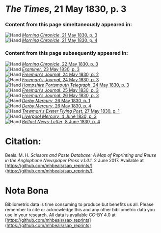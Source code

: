 # *The Times*, 21 May 1830, p. 3  
  
### Content from this page simeltaneously appeared in:  
![Hand](http://scissorsandpaste.net/wp-content/uploads/2017/06/smallhandpointer.png) [*Morning Chronicle*, 21 May 1830, p. 3](https://mhbeals.github.io/sap_html/Morning-Chronicle/Morning-Chronicle-21-May-1830-p-3)  
![Hand](http://scissorsandpaste.net/wp-content/uploads/2017/06/smallhandpointer.png) [*Morning Chronicle*, 21 May 1830, p. 4](https://mhbeals.github.io/sap_html/Morning-Chronicle/Morning-Chronicle-21-May-1830-p-4)  
  
### Content from this page subsequently appeared in:  
![Hand](http://scissorsandpaste.net/wp-content/uploads/2017/06/smallhandpointer.png) [*Morning Chronicle*, 22 May 1830, p. 3](https://mhbeals.github.io/sap_html/Morning-Chronicle/Morning-Chronicle-22-May-1830-p-3)  
![Hand](http://scissorsandpaste.net/wp-content/uploads/2017/06/smallhandpointer.png) [*Examiner*, 23 May 1830, p. 3](https://mhbeals.github.io/sap_html/Examiner/Examiner-23-May-1830-p-3)  
![Hand](http://scissorsandpaste.net/wp-content/uploads/2017/06/smallhandpointer.png) [*Freeman's Journal*, 24 May 1830, p. 2](https://mhbeals.github.io/sap_html/Freeman's-Journal/Freeman's-Journal-24-May-1830-p-2)  
![Hand](http://scissorsandpaste.net/wp-content/uploads/2017/06/smallhandpointer.png) [*Freeman's Journal*, 24 May 1830, p. 3](https://mhbeals.github.io/sap_html/Freeman's-Journal/Freeman's-Journal-24-May-1830-p-3)  
![Hand](http://scissorsandpaste.net/wp-content/uploads/2017/06/smallhandpointer.png) [*Hampshire Portsmouth Telegraph*, 24 May 1830, p. 3](https://mhbeals.github.io/sap_html/Hampshire-Portsmouth-Telegraph/Hampshire-Portsmouth-Telegraph-24-May-1830-p-3)  
![Hand](http://scissorsandpaste.net/wp-content/uploads/2017/06/smallhandpointer.png) [*Freeman's Journal*, 25 May 1830, p. 3](https://mhbeals.github.io/sap_html/Freeman's-Journal/Freeman's-Journal-25-May-1830-p-3)  
![Hand](http://scissorsandpaste.net/wp-content/uploads/2017/06/smallhandpointer.png) [*Freeman's Journal*, 26 May 1830, p. 3](https://mhbeals.github.io/sap_html/Freeman's-Journal/Freeman's-Journal-26-May-1830-p-3)  
![Hand](http://scissorsandpaste.net/wp-content/uploads/2017/06/smallhandpointer.png) [*Derby Mercury*, 26 May 1830, p. 1](https://mhbeals.github.io/sap_html/Derby-Mercury/Derby-Mercury-26-May-1830-p-1)  
![Hand](http://scissorsandpaste.net/wp-content/uploads/2017/06/smallhandpointer.png) [*Derby Mercury*, 26 May 1830, p. 4](https://mhbeals.github.io/sap_html/Derby-Mercury/Derby-Mercury-26-May-1830-p-4)  
![Hand](http://scissorsandpaste.net/wp-content/uploads/2017/06/smallhandpointer.png) [*Trewman's Exeter Flying Post*, 27 May 1830, p. 1](https://mhbeals.github.io/sap_html/Trewman's-Exeter-Flying-Post/Trewman's-Exeter-Flying-Post-27-May-1830-p-1)  
![Hand](http://scissorsandpaste.net/wp-content/uploads/2017/06/smallhandpointer.png) [*Liverpool Mercury*, 4 June 1830, p. 3](https://mhbeals.github.io/sap_html/Liverpool-Mercury/Liverpool-Mercury-4-June-1830-p-3)  
![Hand](http://scissorsandpaste.net/wp-content/uploads/2017/06/smallhandpointer.png) [*Belfast News-Letter*, 8 June 1830, p. 4](https://mhbeals.github.io/sap_html/Belfast-News-Letter/Belfast-News-Letter-8-June-1830-p-4)  


# Citation: 

Beals. M. H. *Scissors and Paste Database: A Map of Reprinting and Reuse in the Anglophone Newspaper Press v.1.0.1.* 2 June 2017. Available at [https://github.com/mhbeals/sap_reprints/](https://github.com/mhbeals/sap_reprints/). 

# Nota Bona

Bibliometric data is time consuming to produce but benefits us all. Please remember to cite or acknowledge this and any other bibliometric data you use in your research. All data is available CC-BY 4.0 at [https://github.com/mhbeals/sap_reprints](https://github.com/mhbeals/sap_reprints)